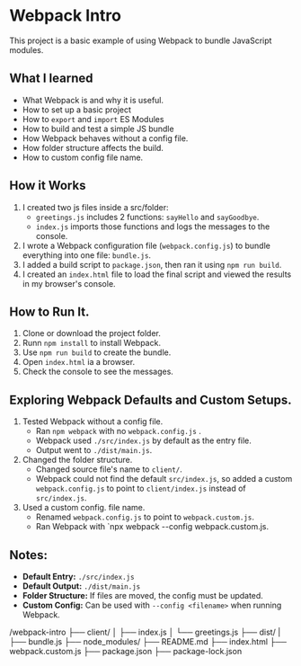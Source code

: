# Webpack Intro

This project is a basic example of using Webpack to bundle JavaScript modules.

## What I learned

- What Webpack is and why it is useful.
- How to set up a basic project
- How to `export` and `import` ES Modules
- How to build and test a simple JS bundle
- How Webpack behaves without a config file.
- How folder structure affects the build.
- How to custom config file name.

## How it Works

1. I created two js files inside a src/folder:
    - `greetings.js` includes 2 functions: `sayHello` and `sayGoodbye`.
    - `index.js` imports those functions and logs the messages to the console.
2. I wrote a Webpack configuration file (`webpack.config.js`) to bundle everything into one file: `bundle.js`.
3. I added a build script to `package.json`, then ran it using `npm run build`.
4. I created an `index.html` file to load the final script and viewed the results in my browser's console.

## How to Run It.

1. Clone or download the project folder.
2. Runn `npm install` to install Webpack.
3. Use `npm run build` to create the bundle.
4. Open `index.html` ia a browser.
5. Check the console to see the messages.

## Exploring Webpack Defaults and Custom Setups.

1. Tested Webpack without a config file.
    - Ran `npm webpack` with no `webpack.config.js` .
    - Webpack used `./src/index.js` by default as the entry file.
    - Output went to `./dist/main.js`.
2. Changed the folder structure.
    - Changed source file's name to `client/`.
    - Webpack could not find the default `src/index.js`, so added a custom `webpack.config.js` to point to `client/index.js` instead of `src/index.js`.
3. Used a custom config. file name.
    - Renamed `webpack.config.js` to point to `webpack.custom.js`.
    - Ran Webpack with `npx webpack --config webpack.custom.js.
## Notes:

- **Default Entry:** `./src/index.js`
- **Default Output:** `./dist/main.js`
- **Folder Structure:** If files are moved, the config must be updated.
- **Custom Config:** Can be used with `--config <filename>` when running Webpack.

/webpack-intro
├── client/
│   ├── index.js
│   └── greetings.js
├── dist/
|   ├── bundle.js
├── node_modules/
├── README.md
├── index.html
├── webpack.custom.js
├── package.json
├── package-lock.json

